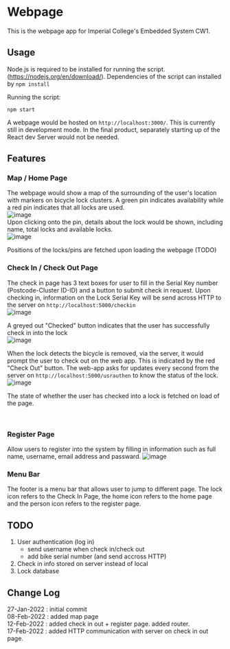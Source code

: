 # Webpage
This is the webpage app for Imperial College's Embedded System CW1. 

## Usage
Node.js is required to be installed for running the script. (https://nodejs.org/en/download/). Dependencies of the script can installed by `npm install` <br>

Running the script: <br>
```
npm start
```
A webpage would be hosted on `http://localhost:3000/`. This is currently still in development mode. In the final product, separately starting up of the React dev Server would not be needed. 

## Features 

### Map / Home Page
The webpage would show a map of the surrounding of the user's location with markers on bicycle lock clusters. A green pin indicates availability while a red pin indicates that all locks are used. <br/>
![image](img/map_markers.PNG)
<br/>
Upon clicking onto the pin, details about the lock would be shown, including name, total locks and available locks. <br/>
![image](img/map_w_details.PNG)
<br/>

Positions of the locks/pins are fetched upon loading the webpage (TODO)

### Check In / Check Out Page
The check in page has 3 text boxes for user to fill in the Serial Key number (Postcode-Cluster ID-ID) and a button to submit check in request. Upon checking in, information on the Lock Serial Key will be send across HTTP to the server on `http://localhost:5000/checkin` <br/>
![image](img/check_in_out.PNG) <br/>

A greyed out "Checked" button indicates that the user has successfully check in into the lock <br/>
![image](img/checked_in.PNG) <br/>

When the lock detects the bicycle is removed, via the server, it would prompt the user to check out on the web app. This is indicated by the red "Check Out" button. The web-app asks for updates every second from the server on `http://localhost:5000/usrauthen` to know the status of the lock. <br/>
![image](img/check_out.PNG) <br/>

The state of whether the user has checked into a lock is fetched on load of the page.

<br/>

### Register Page
Allow users to register into the system by filling in information such as full name, username, email address and passward.
![image](img/register.PNG)
<br/>

### Menu Bar
The footer is a menu bar that allows user to jump to different page. The lock icon refers to the Check In Page, the home icon refers to the home page and the person icon refers to the register page.

## TODO
1. User authentication (log in) 
    - send username when check in/check out
    - add bike serial number (and send accross HTTP)
2. Check in info stored on server instead of local
3. Lock database

## Change Log
27-Jan-2022 : initial commit <br/>
08-Feb-2022 : added map page <br/>
12-Feb-2022 : added check in out + register page. added router. <br/>
17-Feb-2022 : added HTTP communication with server on check in out page. <br/>